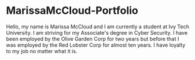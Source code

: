 # MarissaMcCloud-Portfolio
Hello, my name is Marissa McCloud and I am currently a student at Ivy Tech University. I am striving for my Associate's degree in Cyber Security. I have been employed by the Olive Garden Corp for two years but before that I was employed by the Red Lobster Corp for almost ten years. I have loyalty to my job no matter what it is. 

